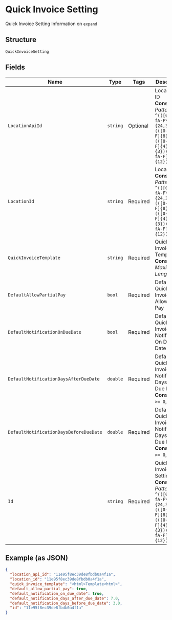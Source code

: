 
# Quick Invoice Setting

Quick Invoice Setting Information on `expand`

## Structure

`QuickInvoiceSetting`

## Fields

| Name | Type | Tags | Description |
|  --- | --- | --- | --- |
| `LocationApiId` | `string` | Optional | Location API ID<br>**Constraints**: *Pattern*: `^(([0-9a-fA-F\-]{24,36})\|(([0-9a-fA-F]{8})-(([0-9a-fA-F]{4}\-){3})([0-9a-fA-F]{12})))$` |
| `LocationId` | `string` | Required | Location ID<br>**Constraints**: *Pattern*: `^(([0-9a-fA-F\-]{24,36})\|(([0-9a-fA-F]{8})-(([0-9a-fA-F]{4}\-){3})([0-9a-fA-F]{12})))$` |
| `QuickInvoiceTemplate` | `string` | Required | Quick Invoice Template<br>**Constraints**: *Maximum Length*: `5000` |
| `DefaultAllowPartialPay` | `bool` | Required | Default Quick Invoice Allow Partial Pay |
| `DefaultNotificationOnDueDate` | `bool` | Required | Default Quick Invoice Notification On Due Date |
| `DefaultNotificationDaysAfterDueDate` | `double` | Required | Default Quick Invoice Notification Days After Due Date<br>**Constraints**: `>= 0`, `<= 60` |
| `DefaultNotificationDaysBeforeDueDate` | `double` | Required | Default Quick Invoice Notification Days Before Due Date<br>**Constraints**: `>= 0`, `<= 60` |
| `Id` | `string` | Required | Quick Invoice Settings ID<br>**Constraints**: *Pattern*: `^(([0-9a-fA-F\-]{24,36})\|(([0-9a-fA-F]{8})-(([0-9a-fA-F]{4}\-){3})([0-9a-fA-F]{12})))$` |

## Example (as JSON)

```json
{
  "location_api_id": "11e95f8ec39de8fbdb0a4f1a",
  "location_id": "11e95f8ec39de8fbdb0a4f1a",
  "quick_invoice_template": "<html>Template<html>",
  "default_allow_partial_pay": true,
  "default_notification_on_due_date": true,
  "default_notification_days_after_due_date": 7.0,
  "default_notification_days_before_due_date": 3.0,
  "id": "11e95f8ec39de8fbdb0a4f1a"
}
```

